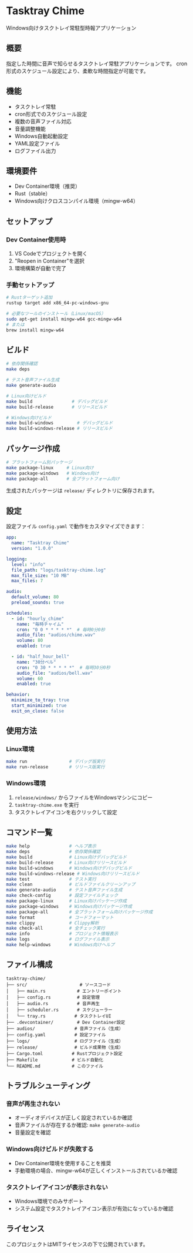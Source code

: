 # Tasktray Chime

Windows向けタスクトレイ常駐型時報アプリケーション

## 概要

指定した時間に音声で知らせるタスクトレイ常駐アプリケーションです。
cron形式のスケジュール設定により、柔軟な時間指定が可能です。

## 機能

- タスクトレイ常駐
- cron形式でのスケジュール設定
- 複数の音声ファイル対応
- 音量調整機能
- Windows自動起動設定
- YAML設定ファイル
- ログファイル出力

## 環境要件

- Dev Container環境（推奨）
- Rust（stable）
- Windows向けクロスコンパイル環境（mingw-w64）

## セットアップ

### Dev Container使用時

1. VS Codeでプロジェクトを開く
2. "Reopen in Container"を選択
3. 環境構築が自動で完了

### 手動セットアップ

```bash
# Rustターゲット追加
rustup target add x86_64-pc-windows-gnu

# 必要なツールのインストール（Linux/macOS）
sudo apt-get install mingw-w64 gcc-mingw-w64
# または
brew install mingw-w64
```

## ビルド

```bash
# 依存関係確認
make deps

# テスト音声ファイル生成
make generate-audio

# Linux向けビルド
make build               # デバッグビルド
make build-release       # リリースビルド

# Windows向けビルド
make build-windows         # デバッグビルド
make build-windows-release # リリースビルド
```

## パッケージ作成

```bash
# プラットフォーム別パッケージ
make package-linux     # Linux向け
make package-windows   # Windows向け
make package-all       # 全プラットフォーム向け
```

生成されたパッケージは `release/` ディレクトリに保存されます。

## 設定

設定ファイル `config.yaml` で動作をカスタマイズできます：

```yaml
app:
  name: "Tasktray Chime"
  version: "1.0.0"

logging:
  level: "info"
  file_path: "logs/tasktray-chime.log"
  max_file_size: "10 MB"
  max_files: 7

audio:
  default_volume: 80
  preload_sounds: true

schedules:
  - id: "hourly_chime"
    name: "毎時チャイム"
    cron: "0 0 * * * * *"  # 毎時0分0秒
    audio_file: "audios/chime.wav"
    volume: 80
    enabled: true

  - id: "half_hour_bell"
    name: "30分ベル"
    cron: "0 30 * * * * *"  # 毎時30分0秒
    audio_file: "audios/bell.wav"
    volume: 60
    enabled: true

behavior:
  minimize_to_tray: true
  start_minimized: true
  exit_on_close: false
```

## 使用方法

### Linux環境

```bash
make run                # デバッグ版実行
make run-release        # リリース版実行
```

### Windows環境

1. `release/windows/` からファイルをWindowsマシンにコピー
2. `tasktray-chime.exe` を実行
3. タスクトレイアイコンを右クリックして設定

## コマンド一覧

```bash
make help               # ヘルプ表示
make deps               # 依存関係確認
make build              # Linux向けデバッグビルド
make build-release      # Linux向けリリースビルド
make build-windows      # Windows向けデバッグビルド
make build-windows-release # Windows向けリリースビルド
make test               # テスト実行
make clean              # ビルドファイルクリーンアップ
make generate-audio     # テスト音声ファイル生成
make check-config       # 設定ファイルチェック
make package-linux      # Linux向けパッケージ作成
make package-windows    # Windows向けパッケージ作成
make package-all        # 全プラットフォーム向けパッケージ作成
make format             # コードフォーマット
make clippy             # Clippy解析
make check-all          # 全チェック実行
make info               # プロジェクト情報表示
make logs               # ログファイル表示
make help-windows       # Windows向けヘルプ
```

## ファイル構成

```
tasktray-chime/
├── src/                    # ソースコード
│   ├── main.rs            # エントリーポイント
│   ├── config.rs          # 設定管理
│   ├── audio.rs           # 音声再生
│   ├── scheduler.rs       # スケジューラー
│   └── tray.rs           # タスクトレイUI
├── .devcontainer/         # Dev Container設定
├── audios/               # 音声ファイル（生成）
├── config.yaml           # 設定ファイル
├── logs/                 # ログファイル（生成）
├── release/              # ビルド成果物（生成）
├── Cargo.toml           # Rustプロジェクト設定
├── Makefile             # ビルド自動化
└── README.md            # このファイル
```

## トラブルシューティング

### 音声が再生されない

- オーディオデバイスが正しく設定されているか確認
- 音声ファイルが存在するか確認: `make generate-audio`
- 音量設定を確認

### Windows向けビルドが失敗する

- Dev Container環境を使用することを推奨
- 手動環境の場合、mingw-w64が正しくインストールされているか確認

### タスクトレイアイコンが表示されない

- Windows環境でのみサポート
- システム設定でタスクトレイアイコン表示が有効になっているか確認

## ライセンス

このプロジェクトはMITライセンスの下で公開されています。